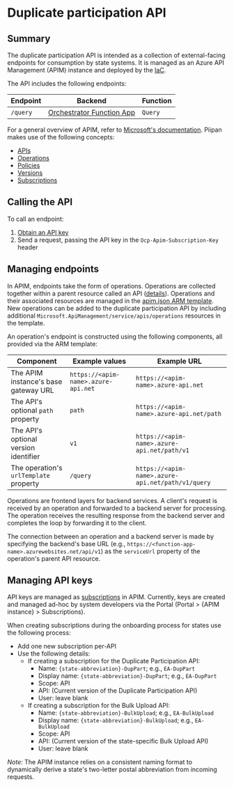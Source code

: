 # Duplicate participation API

## Summary

The duplicate participation API is intended as a collection of external-facing endpoints for consumption by state systems. It is managed as an Azure API Management (APIM) instance and deployed by the [IaC](../../docs/iac.md).

The API includes the following endpoints:

| Endpoint | Backend | Function |
|---|---|---|
| `/query` | [Orchestrator Function App](orchestrator-match.md) | `Query` |

For a general overview of APIM, refer to [Microsoft's documentation](https://docs.microsoft.com/en-us/azure/api-management/). Piipan makes use of the following concepts:

- [APIs](https://docs.microsoft.com/en-us/azure/api-management/api-management-key-concepts#-apis-and-operations)
- [Operations](https://docs.microsoft.com/en-us/azure/api-management/api-management-key-concepts#-apis-and-operations)
- [Policies](https://docs.microsoft.com/en-us/azure/api-management/api-management-howto-policies)
- [Versions](https://docs.microsoft.com/en-us/azure/api-management/api-management-versions)
- [Subscriptions](https://docs.microsoft.com/en-us/azure/api-management/api-management-subscriptions)

## Calling the API

To call an endpoint:

1. [Obtain an API key](#managing-api-keys)
1. Send a request, passing the API key in the `Ocp-Apim-Subscription-Key` header

## Managing endpoints

In APIM, endpoints take the form of operations. Operations are collected together within a parent resource called an API ([details](https://docs.microsoft.com/en-us/azure/api-management/api-management-key-concepts#-apis-and-operations)). Operations and their associated resources are managed in the [apim.json ARM template](../../iac/arm-templates/apim.json). New operations can be added to the duplicate participation API by including additional `Microsoft.ApiManagement/service/apis/operations` resources in the template.

An operation's endpoint is constructed using the following components, all provided via the ARM template:

| Component | Example values | Example URL |
|---|---|---|
| The APIM instance's base gateway URL | `https://<apim-name>.azure-api.net` | `https://<apim-name>.azure-api.net` |
| The API's optional `path` property | `path` | `https://<apim-name>.azure-api.net/path` |
| The API's optional version identifier | `v1` | `https://<apim-name>.azure-api.net/path/v1` |
| The operation's `urlTemplate` property | `/query` | `https://<apim-name>.azure-api.net/path/v1/query` |

Operations are frontend layers for backend services. A client's request is received by an operation and forwarded to a backend server for processing. The operation receives the resulting response from the backend server and completes the loop by forwarding it to the client.

The connection between an operation and a backend server is made by specifying the backend's base URL (e.g., `https://<function-app-name>.azurewebsites.net/api/v1`) as the `serviceUrl` property of the operation's parent API resource.

## Managing API keys

API keys are managed as [subscriptions](https://docs.microsoft.com/en-us/azure/api-management/api-management-subscriptions) in APIM. Currently, keys are created and managed ad-hoc by system developers via the Portal (Portal > {APIM instance} > Subscriptions).

When creating subscriptions during the onboarding process for states use the following process:

- Add one new subscription per-API
- Use the following details:
    - If creating a subscription for the Duplicate Participation API:
        - Name: `{state-abbreviation}-DupPart`; e.g., `EA-DupPart`
        - Display name: `{state-abbreviation}-DupPart`; e.g., `EA-DupPart`
        - Scope: API
        - API: (Current version of the Duplicate Participation API)
        - User: leave blank
    - If creating a subscription for the Bulk Upload API:
        - Name: `{state-abbreviation}-BulkUpload`; e.g., `EA-BulkUpload`
        - Display name: `{state-abbreviation}-BulkUpload`; e.g., `EA-BulkUpload`
        - Scope: API
        - API: (Current version of the state-specific Bulk Upload API)
        - User: leave blank

*Note:* The APIM instance relies on a consistent naming format to dynamically derive a state's two-letter postal abbreviation from incoming requests.

